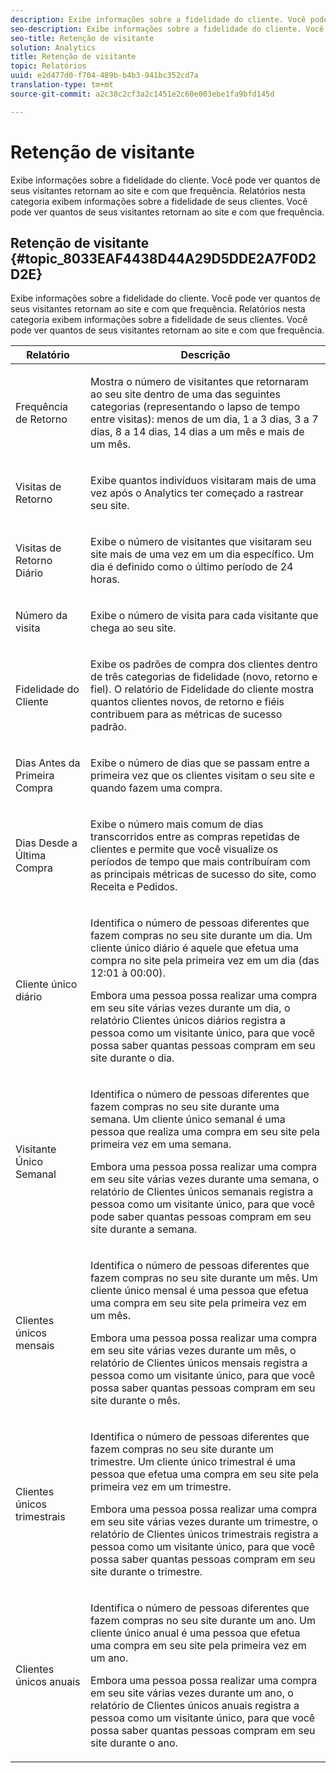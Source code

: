 ```yaml
---
description: Exibe informações sobre a fidelidade do cliente. Você pode ver quantos de seus visitantes retornam ao site e com que frequência. Relatórios nesta categoria exibem informações sobre a fidelidade de seus clientes. Você pode ver quantos de seus visitantes retornam ao site e com que frequência.
seo-description: Exibe informações sobre a fidelidade do cliente. Você pode ver quantos de seus visitantes retornam ao site e com que frequência. Relatórios nesta categoria exibem informações sobre a fidelidade de seus clientes. Você pode ver quantos de seus visitantes retornam ao site e com que frequência.
seo-title: Retenção de visitante
solution: Analytics
title: Retenção de visitante
topic: Relatórios
uuid: e2d477d0-f704-489b-b4b3-941bc352cd7a
translation-type: tm+mt
source-git-commit: a2c38c2cf3a2c1451e2c60e003ebe1fa9bfd145d

---
```



# Retenção de visitante

Exibe informações sobre a fidelidade do cliente. Você pode ver quantos de seus visitantes retornam ao site e com que frequência. Relatórios nesta categoria exibem informações sobre a fidelidade de seus clientes. Você pode ver quantos de seus visitantes retornam ao site e com que frequência.

## Retenção de visitante {#topic_8033EAF4438D44A29D5DDE2A7F0D2D2E}

Exibe informações sobre a fidelidade do cliente. Você pode ver quantos de seus visitantes retornam ao site e com que frequência. Relatórios nesta categoria exibem informações sobre a fidelidade de seus clientes. Você pode ver quantos de seus visitantes retornam ao site e com que frequência.

<table id="table_486948EB47664B90BDF9915314B572B0"> 
 <thead> 
  <tr> 
   <th colname="col1" class="entry"> Relatório </th> 
   <th colname="col2" class="entry"> Descrição </th> 
  </tr> 
 </thead>
 <tbody> 
  <tr> 
   <td colname="col1"> Frequência de Retorno </td> 
   <td colname="col2"> <p>Mostra o número de visitantes que retornaram ao seu site dentro de uma das seguintes categorias (representando o lapso de tempo entre visitas): menos de um dia, 1 a 3 dias, 3 a 7 dias, 8 a 14 dias, 14 dias a um mês e mais de um mês. </p> </td> 
  </tr> 
  <tr> 
   <td colname="col1"> Visitas de Retorno </td> 
   <td colname="col2"> <p>Exibe quantos indivíduos visitaram mais de uma vez após o Analytics ter começado a rastrear seu site. </p> </td> 
  </tr> 
  <tr> 
   <td colname="col1"> Visitas de Retorno Diário </td> 
   <td colname="col2"> <p>Exibe o número de visitantes que visitaram seu site mais de uma vez em um dia específico. Um dia é definido como o último período de 24 horas. </p> </td> 
  </tr> 
  <tr> 
   <td colname="col1"> Número da visita </td> 
   <td colname="col2"> <p>Exibe o número de visita para cada visitante que chega ao seu site. </p> </td> 
  </tr> 
  <tr> 
   <td colname="col1"> Fidelidade do Cliente </td> 
   <td colname="col2"> <p>Exibe os padrões de compra dos clientes dentro de três categorias de fidelidade (novo, retorno e fiel). O relatório de <span class="wintitle">Fidelidade do cliente</span> mostra quantos clientes novos, de retorno e fiéis contribuem para as métricas de sucesso padrão. </p> </td> 
  </tr> 
  <tr> 
   <td colname="col1"> Dias Antes da Primeira Compra </td> 
   <td colname="col2"> <p>Exibe o número de dias que se passam entre a primeira vez que os clientes visitam o seu site e quando fazem uma compra. </p> </td> 
  </tr> 
  <tr> 
   <td colname="col1"> Dias Desde a Última Compra </td> 
   <td colname="col2"> <p>Exibe o número mais comum de dias transcorridos entre as compras repetidas de clientes e permite que você visualize os períodos de tempo que mais contribuíram com as principais métricas de sucesso do site, como Receita e Pedidos. </p> </td> 
  </tr> 
  <tr> 
   <td colname="col1"> Cliente único diário </td> 
   <td colname="col2"> <p>Identifica o número de pessoas diferentes que fazem compras no seu site durante um dia. Um cliente único diário é aquele que efetua uma compra no site pela primeira vez em um dia (das 12:01 à 00:00). </p> <p>Embora uma pessoa possa realizar uma compra em seu site várias vezes durante um dia, o relatório <span class="wintitle">Clientes únicos diários</span> registra a pessoa como um visitante único, para que você possa saber quantas pessoas compram em seu site durante o dia. </p> </td> 
  </tr> 
  <tr> 
   <td colname="col1"> Visitante Único Semanal </td> 
   <td colname="col2"> <p>Identifica o número de pessoas diferentes que fazem compras no seu site durante uma semana. Um cliente único semanal é uma pessoa que realiza uma compra em seu site pela primeira vez em uma semana. </p> <p>Embora uma pessoa possa realizar uma compra em seu site várias vezes durante uma semana, o relatório de <span class="wintitle">Clientes únicos semanais</span> registra a pessoa como um visitante único, para que você pode saber quantas pessoas compram em seu site durante a semana. </p> </td> 
  </tr> 
  <tr> 
   <td colname="col1"> Clientes únicos mensais </td> 
   <td colname="col2"> <p>Identifica o número de pessoas diferentes que fazem compras no seu site durante um mês. Um cliente único mensal é uma pessoa que efetua uma compra em seu site pela primeira vez em um mês. </p> <p>Embora uma pessoa possa realizar uma compra em seu site várias vezes durante um mês, o relatório de <span class="wintitle">Clientes únicos mensais</span> registra a pessoa como um visitante único, para que você possa saber quantas pessoas compram em seu site durante o mês. </p> </td> 
  </tr> 
  <tr> 
   <td colname="col1"> Clientes únicos trimestrais </td> 
   <td colname="col2"> <p>Identifica o número de pessoas diferentes que fazem compras no seu site durante um trimestre. Um cliente único trimestral é uma pessoa que efetua uma compra em seu site pela primeira vez em um trimestre. </p> <p>Embora uma pessoa possa realizar uma compra em seu site várias vezes durante um trimestre, o relatório de <span class="wintitle">Clientes únicos trimestrais</span> registra a pessoa como um visitante único, para que você possa saber quantas pessoas compram em seu site durante o trimestre. </p> </td> 
  </tr> 
  <tr> 
   <td colname="col1"> Clientes únicos anuais </td> 
   <td colname="col2"> <p>Identifica o número de pessoas diferentes que fazem compras no seu site durante um ano. Um cliente único anual é uma pessoa que efetua uma compra em seu site pela primeira vez em um ano. </p> <p>Embora uma pessoa possa realizar uma compra em seu site várias vezes durante um ano, o relatório de <span class="wintitle">Clientes únicos anuais</span> registra a pessoa como um visitante único, para que você possa saber quantas pessoas compram em seu site durante o ano. </p> </td> 
  </tr> 
 </tbody> 
</table>

